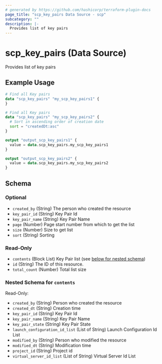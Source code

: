```yaml
---
# generated by https://github.com/hashicorp/terraform-plugin-docs
page_title: "scp_key_pairs Data Source - scp"
subcategory: ""
description: |-
  Provides list of key pairs
---
```


# scp_key_pairs (Data Source)

Provides list of key pairs

## Example Usage

```terraform
# Find all Key pairs
data "scp_key_pairs" "my_scp_key_pairs1" {
}

# Find all Key pairs
data "scp_key_pairs" "my_scp_key_pairs2" {
  # Sort in ascending order of creation date
  sort = "createdDt:asc"
}

output "output_scp_key_pairs1" {
  value = data.scp_key_pairs.my_scp_key_pairs1
}

output "output_scp_key_pairs2" {
  value = data.scp_key_pairs.my_scp_key_pairs2
}
```

<!-- schema generated by tfplugindocs -->
## Schema

### Optional

- `created_by` (String) The person who created the resource
- `key_pair_id` (String) Key Pair Id
- `key_pair_name` (String) Key Pair Name
- `page` (Number) Page start number from which to get the list
- `size` (Number) Size to get list
- `sort` (String) Sorting

### Read-Only

- `contents` (Block List) Key Pair list (see [below for nested schema](#nestedblock--contents))
- `id` (String) The ID of this resource.
- `total_count` (Number) Total list size

<a id="nestedblock--contents"></a>
### Nested Schema for `contents`

Read-Only:

- `created_by` (String) Person who created the resource
- `created_dt` (String) Creation time
- `key_pair_id` (String) Key Pair Id
- `key_pair_name` (String) Key Pair Name
- `key_pair_state` (String) Key Pair State
- `launch_configuration_id_list` (List of String) Launch Configuration Id List
- `modified_by` (String) Person who modified the resource
- `modified_dt` (String) Modification time
- `project_id` (String) Project id
- `virtual_server_id_list` (List of String) Virtual Server Id List


